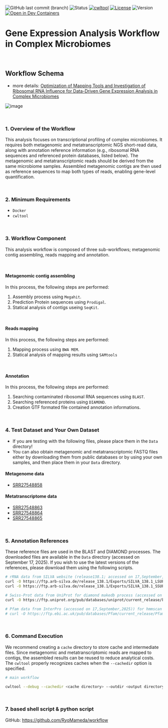 
![GitHub last commit (branch)](https://img.shields.io/github/last-commit/RyoMameda/workflow_cwl/main)
![Status](https://img.shields.io/badge/status-development-yellow)
[![cwltool](https://img.shields.io/badge/cwltool-3.1.20250110105449-success)](https://github.com/common-workflow-language/cwltool/releases/tag/3.1.20250110105449)
[![License](https://img.shields.io/badge/License-MIT-blue.svg)](./LICENSE)
![Version](https://img.shields.io/badge/version-1.0-brightgreen)
[![Open in Dev Containers](https://img.shields.io/static/v1?label=Dev%20Containers&message=python3.11&color=blue&logo=docker)](https://github.com/yonesora56/plant2human/tree/main/.devcontainer)

# Gene Expression Analysis Workflow in Complex Microbiomes

&nbsp;

## Workflow Schema 
- more details: [Optimization of Mapping Tools and Investigation of Ribosomal RNA Influence for Data-Driven Gene Expression Analysis in Complex Microbiomes](https://doi.org/10.3390/microorganisms13050995)

![image](./image/microorganisms-13-00995-g001.png)

&nbsp;

### 1. Overview of the Workflow

This analysis focuses on transcriptional profiling of complex microbiomes. It requires both metagenomic and metatranscriptomic NGS short-read data, along with annotation reference information (e.g., ribosomal RNA sequences and referenced protein databases, listed below). The metagenomic and metatranscriptomic reads should be derived from the same microbiome samples. Assembled metagenomic contigs are then used as reference sequences to map both types of reads, enabling gene-level quantification.

&nbsp;

### 2. Minimum Requirements

- `Docker`
- `cwltool`

&nbsp;

### 3. Workflow Component

This analysis workflow is composed of three sub-workflows; metagenomic contig assembling, reads mapping and annotation. 

&nbsp;

#### Metagenomic contig assembling

In this process, the following steps are performed:


1. Assembly process using `Megahit`. 
2. Prediction Protein sequences using `Prodigal`.
3. Statical analysis of contigs useing `SeqKit`.

&nbsp;

#### Reads mapping

In this process, the following steps are performed:

1. Mapping process using `BWA MEM`.
2. Statical analysis of mapping results using `SAMtools`

&nbsp;

#### Annotation

In this process, the following steps are performed:

1. Searching contaminated ribosomal RNA sequences using `BLAST`.
2. Searching referenced proteins using `DIAMOND`.
3. Creation GTF formated file contained annotation informations.

&nbsp;

### 4. Test Dataset and Your Own Dataset

- If you are testing with the following files, please place them in the `Data` directory!
- You can also obtain metagenomic and metatranscriptomic FASTQ files either by downloading them from public databases or by using your own samples, and then place them in your `Data` directory.

#### Metagenome data

- [SRR27548858](https://www.ncbi.nlm.nih.gov/sra/?term=SRR27548858)

#### Metatranscriptome data

- [SRR27548863](https://www.ncbi.nlm.nih.gov/sra/?term=SRR27548863)
- [SRR27548864](https://www.ncbi.nlm.nih.gov/sra/?term=SRR27548864)
- [SRR27548865](https://www.ncbi.nlm.nih.gov/sra/?term=SRR27548865)

&nbsp;

### 5. Annotation References

These reference files are used in the BLAST and DIAMOND processes. The downloaded files are available in the `Data` directory (accessed on September 17, 2025). If you wish to use the latest versions of the references, please download them using the following scripts.

```bash
# rRNA data from SILVA website (release138.1; accessed on 17,September,2025)
curl -O https://ftp.arb-silva.de/release_138.1/Exports/SILVA_138.1_LSUParc_tax_silva.fasta.gz
curl -O https://ftp.arb-silva.de/release_138.1/Exports/SILVA_138.1_SSUParc_tax_silva.fasta.gz

# Swiss-Prot data from UniProt for diamond makedb process (accessed on 17,September,2025)
curl -O https://ftp.uniprot.org/pub/databases/uniprot/current_release/knowledgebase/complete/uniprot_sprot.fasta.gz

# Pfam data from InterPro (accessed on 17,September,2025)) for hmmscan proess. Appling HMMER process in this workflow is on going, however this process takes time. This step will be optional.
# curl -O https://ftp.ebi.ac.uk/pub/databases/Pfam/current_release/Pfam-A.hmm.gz
```

&nbsp;

### 6. Command Execution

We recommend creating a `cache` directory to store cache and intermediate files. Since metagenomic and metatranscriptomic reads are mapped to contigs, the assembled results can be reused to reduce analytical costs. The `cwltool` properly recognizes caches when the `--cachedir` option is specified.

```bash
# main workflow

cwltool --debug --cachedir <cache directory> --outdir <output directory> ./Worlkflow/main_w.cwl ./config/main_w.yml

```

&nbsp;

### 7. based shell script & python script

GitHub: https://github.com/RyoMameda/workflow

